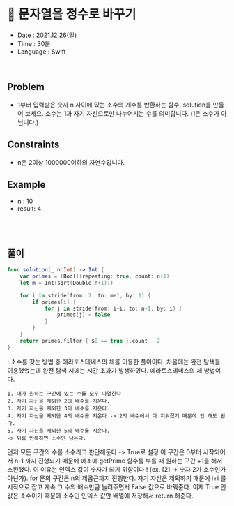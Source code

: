 # 🌼 문자열을 정수로 바꾸기
- Date : 2021.12.26(일)
- Time : 30분
- Language : Swift
<br>

## Problem

- 1부터 입력받은 숫자 n 사이에 있는 소수의 개수를 반환하는 함수, solution을 만들어 보세요. 소수는 1과 자기 자신으로만 나누어지는 수를 의미합니다. (1은 소수가 아닙니다.)



## Constraints
- n은 2이상 1000000이하의 자연수입니다.


## Example

- n : 10
- result: 4

<br><br>

## 풀이
```swift
func solution(_ n:Int) -> Int {
    var primes = [Bool](repeating: true, count: n+1)
    let m = Int(sqrt(Double(n+1)))

    for i in stride(from: 2, to: m+1, by: 1) {
        if primes[i] {
            for j in stride(from: i+i, to: n+1, by: i) {
                primes[j] = false
            }
        }
    }
    return primes.filter { $0 == true }.count - 2
}
```
: 소수를 찾는 방법 중 에라토스테네스의 체를 이용한 풀이이다. 처음에는 완전 탐색을 이용했었는데 완전 탐색 시에는 시간 초과가 발생하였다. 에라토스테네스의 체 방법이다.
```
1. 내가 원하는 구간에 있는 수를 모두 나열한다
2. 자기 자신을 제외한 2의 배수를 지운다.
3. 자기 자신을 제외한 3의 배수를 지운다.
4. 자기 자신을 제외한 4의 배수를 지운다 -> 2의 배수에서 다 지워졌기 때문에 안 해도 된다.
5. 자기 자신을 제외한 5의 배수를 지운다.
-> 위를 반복하면 소수만 남는다.
```
먼저 모든 구간의 수를 소수라고 판단해둔다 -> True로 설정
이 구간은 0부터 시작되어서 n-1 까지 진행되기 때문에 애초에 getPrime 함수를 부를 때 원하는 구간 +1을 해서 소환했다.
이 이유는 인덱스 값이 숫자가 되기 위함이다 ! (ex. [2] -> 숫자 2가 소수인가 아닌가). for 문의 구간은 n의 제곱근까지 진행한다.
자기 자신은 제외하기 때문에 i+i 를 시작으로 잡고 계속 그 수의 배수만큼 늘려주면서 False 값으로 바꿔준다.
이제 True 인 값은 소수이기 때문에 소수인 인덱스 값만 배열에 저장해서 return 해준다.